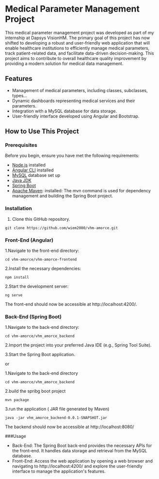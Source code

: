 # Medical Parameter Management Project

This medical parameter management project was developed as part of my internship at Dapsys VisionHM. The primary goal of this project has now shifted to developing a robust and user-friendly web application that will enable healthcare institutions to efficiently manage medical parameters, track patient-related data, and facilitate data-driven decision-making. This project aims to contribute to overall healthcare quality improvement by providing a modern solution for medical data management.

## Features

- Management of medical parameters, including classes, subclasses, types...
- Dynamic dashboards representing medical services and their parameters.
- Integration with a MySQL database for data storage.
- User-friendly interface developed using Angular and Bootstrap.

## How to Use This Project

### Prerequisites

Before you begin, ensure you have met the following requirements:

- [Node.js](https://nodejs.org/) installed
- [Angular CLI](https://angular.io/cli) installed
- [MySQL](https://www.mysql.com/) database set up
- [Java JDK](https://www.oracle.com/java/technologies/javase-downloads.html) 
- [Spring Boot](https://spring.io/projects/spring-boot)
- [Apache Maven](https://maven.apache.org/):  installed: The mvn command is used for dependency management and building the Spring Boot project.

### Installation

1. Clone this GitHub repository.

```shell
git clone https://github.com/wiem2000/vhm-amorce.git
```
### Front-End (Angular)
1.Navigate to the front-end directory:

```shell
cd vhm-amorce/vhm-amorce-frontend

```

2.Install the necessary dependencies:

```shell
npm install
```

2.Start the development server:

```shell
ng serve
```


The front-end should now be accessible at http://localhost:4200/.

### Back-End (Spring Boot)
1.Navigate to the back-end directory:

```shell
cd vhm-amorce/vhm_amorce_backend
```

2.Import the project into your preferred Java IDE (e.g., Spring Tool Suite).

3.Start the Spring Boot application.

or 

1.Navigate to the back-end directory
```shell
cd vhm-amorce/vhm_amorce_backend
```
2.build the spribg boot project
```shell
mvn package
```
3.run the application  ( JAR file generated by Maven)
```shell
java -jar vhm_amorce_backend-0.0.1-SNAPSHOT.jar
```

The backend should now be accessible at http://localhost:8080/

###Usage

- Back-End: The Spring Boot back-end provides the necessary APIs for the front-end. It handles data storage and retrieval from the MySQL database.
- Front-End: Access the web application by opening a web browser and navigating to http://localhost:4200/ and explore the user-friendly interface to manage the application's features.
